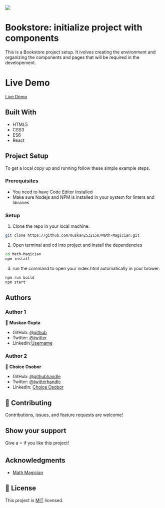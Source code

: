 ![](https://img.shields.io/badge/Microverse-blueviolet)

# Bookstore: initialize project with components

This is a Bookstore project setup. It ivolves creating the environment and organizing the components and pages that will be required in the developement.

# Live Demo

[Live Demo](/)

## Built With

- HTML5
- CSS3
- ES6
- React

## Project Setup

To get a local copy up and running follow these simple example steps.

### Prerequisites

- You need to have Code Editor Installed
- Make sure Nodejs and NPM is installed in your system for linters and libraries

### Setup

1. Clone the repo in your local machine:

```bash
git clone https://github.com/muskan2532150/Math-Magician.git
```

2. Open terminal and cd into project and install the dependencies

```bash
cd Math-Magician
npm install
```

3. run the command to open your index.html automatically in your brower:

```bash
npm run build
npm start
```

## Authors

### Author 1

👤 **Muskan Gupta**

- GitHub: [@github](https://github.com/muskan2532150)
- Twitter: [@twitter](muskan2532150)
- Linkedin:[Username](https://www.linkedin.com/in/muskan-gupta-869165225/)

### Author 2

👤 **Choice Osobor**

- GitHub: [@githubhandle](https://github.com/techEmprez)
- Twitter: [@twitterhandle](https://twitter.com/Suigeneriz_)
- LinkedIn: [Choice Osobor](https://www.linkedin.com/in/choice-osobor/)

## 🤝 Contributing

Contributions, issues, and feature requests are welcome!

## Show your support

Give a ⭐️ if you like this project!

## Acknowledgments

- [Math Magician](https://github.com/microverseinc/curriculum-react-redux/blob/main/math-magicians/sneak_peek.md)

## 📝 License

This project is [MIT](./MIT.md) licensed.
